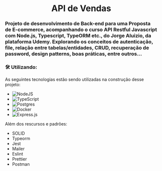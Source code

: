 <h1 align="center"> 
	API de Vendas
</h1>

### Projeto de desenvolvimento de Back-end para uma Proposta de E-commerce, acompanhando o curso API Restful Javascript com Node.js, Typescript, TypeORM etc., do Jorge Aluizio, da plataforma Udemy. Explorando os conceitos de autenticação, file, relação entre tabelas/entidades, CRUD, recuperação de password, design patterns, boas práticas, entre outros...
 
### 🛠 Utilizando:

As seguintes tecnologias estão sendo utilizadas na construção desse projeto:

- ![NodeJS](https://img.shields.io/badge/node.js-6DA55F?style=for-the-badge&logo=node.js&logoColor=white)
- ![TypeScript](https://img.shields.io/badge/typescript-%23007ACC.svg?style=for-the-badge&logo=typescript&logoColor=white)
- ![Postgres](https://img.shields.io/badge/postgres-%23316192.svg?style=for-the-badge&logo=postgresql&logoColor=white)
- ![Docker](https://img.shields.io/badge/docker-%230db7ed.svg?style=for-the-badge&logo=docker&logoColor=white)
- ![Express.js](https://img.shields.io/badge/express.js-%23404d59.svg?style=for-the-badge&logo=express&logoColor=%2361DAFB)

Além dos rescursos e padrões:

- SOLID
- Typeorm
- Jest
- Mailer
- Eslint
- Prettier
- Postman
